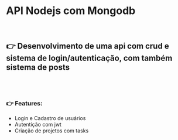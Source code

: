 <h1>API Nodejs com Mongodb</h1>
<br>
<h2> 👉 Desenvolvimento de uma api com crud e sistema de login/autenticação, com também sistema de posts</h2>
<br>
<br>
<h3>👉 Features:</h3>
<ul>
    <li>Login e Cadastro de usuários</li>
    <li>Autentição com jwt</li>
    <li>Criação de projetos com tasks</li>
<ul>